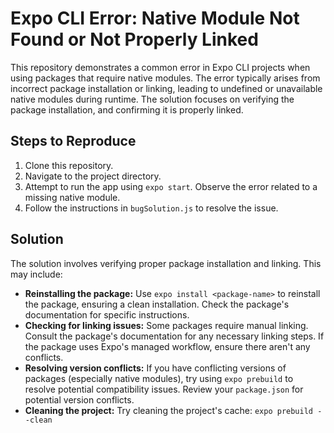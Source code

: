 # Expo CLI Error: Native Module Not Found or Not Properly Linked

This repository demonstrates a common error in Expo CLI projects when using packages that require native modules. The error typically arises from incorrect package installation or linking, leading to undefined or unavailable native modules during runtime.  The solution focuses on verifying the package installation, and confirming it is properly linked.

## Steps to Reproduce

1. Clone this repository.
2. Navigate to the project directory.
3. Attempt to run the app using `expo start`.  Observe the error related to a missing native module. 
4. Follow the instructions in `bugSolution.js` to resolve the issue.

## Solution

The solution involves verifying proper package installation and linking.  This may include:

* **Reinstalling the package:**  Use `expo install <package-name>` to reinstall the package, ensuring a clean installation.  Check the package's documentation for specific instructions.
* **Checking for linking issues:** Some packages require manual linking.  Consult the package's documentation for any necessary linking steps.  If the package uses Expo's managed workflow, ensure there aren't any conflicts.
* **Resolving version conflicts:** If you have conflicting versions of packages (especially native modules), try using `expo prebuild` to resolve potential compatibility issues.  Review your `package.json` for potential version conflicts. 
* **Cleaning the project:** Try cleaning the project's cache: `expo prebuild --clean`